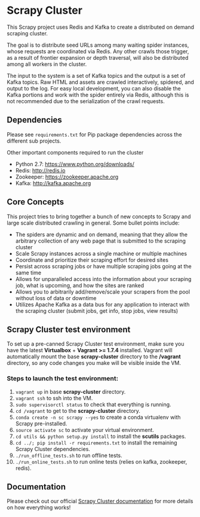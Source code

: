 # Scrapy Cluster

This Scrapy project uses Redis and Kafka to create a distributed on demand scraping cluster.

The goal is to distribute seed URLs among many waiting spider instances, whose requests are coordinated via Redis. Any other crawls those trigger, as a result of frontier expansion or depth traversal, will also be distributed among all workers in the cluster.

The input to the system is a set of Kafka topics and the output is a set of Kafka topics. Raw HTML and assets are crawled interactively, spidered, and output to the log. For easy local development, you can also disable the Kafka portions and work with the spider entirely via Redis, although this is not recommended due to the serialization of the crawl requests.

## Dependencies

Please see `requirements.txt` for Pip package dependencies across the different sub projects.

Other important components required to run the cluster

- Python 2.7: https://www.python.org/downloads/
- Redis: http://redis.io
- Zookeeper: https://zookeeper.apache.org
- Kafka: http://kafka.apache.org

## Core Concepts

This project tries to bring together a bunch of new concepts to Scrapy and large scale distributed crawling in general. Some bullet points include:

- The spiders are dynamic and on demand, meaning that they allow the arbitrary collection of any web page that is submitted to the scraping cluster
- Scale Scrapy instances across a single machine or multiple machines
- Coordinate and prioritize their scraping effort for desired sites
- Persist across scraping jobs or have multiple scraping jobs going at the same time
- Allows for unparalleled access into the information about your scraping job, what is upcoming, and how the sites are ranked
- Allows you to arbitrarily add/remove/scale your scrapers from the pool without loss of data or downtime
- Utilizes Apache Kafka as a data bus for any application to interact with the scraping cluster (submit jobs, get info, stop jobs, view results)

## Scrapy Cluster test environment

To set up a pre-canned Scrapy Cluster test environment, make sure you have the latest **Virtualbox** + **Vagrant >= 1.7.4** installed.  Vagrant will automatically mount the base **scrapy-cluster** directory to the **/vagrant** directory, so any code changes you make will be visible inside the VM.

### Steps to launch the test environment:
1.  `vagrant up` in base **scrapy-cluster** directory.
2.  `vagrant ssh` to ssh into the VM.
3.  `sudo supervisorctl status` to check that everything is running.
4.  `cd /vagrant` to get to the **scrapy-cluster** directory.
5.  `conda create -n sc scrapy --yes` to create a conda virtualenv with Scrapy pre-installed.
6.  `source activate sc` to activate your virtual environment.
7.  `cd utils && python setup.py install` to install the **scutils** packages.
8.  `cd ../; pip install -r requirements.txt` to install the remaining Scrapy Cluster dependencies.
9.  `./run_offline_tests.sh` to run offline tests.
10. `./run_online_tests.sh` to run online tests (relies on kafka, zookeeper, redis).

## Documentation

Please check out our official [Scrapy Cluster documentation](http://scrapy-cluster.readthedocs.org/) for more details on how everything works!
